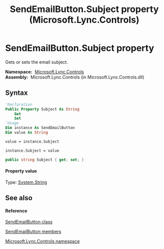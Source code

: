 ﻿---
title: SendEmailButton.Subject property  (Microsoft.Lync.Controls)
TOCTitle: 'Subject property '
ms:assetid: P:Microsoft.Lync.Controls.SendEmailButton.Subject_DI_3_UC_OCS14MrefLyncWPF
ms:mtpsurl: https://msdn.microsoft.com/en-us/library/microsoft.lync.controls.sendemailbutton.subject_di_3_uc_ocs14mreflyncwpf(v=office.15)
ms:contentKeyID: 48596754
ms.date: 07/28/2014
mtps_version: v=office.15
f1_keywords:
- Microsoft.Lync.Controls.SendEmailButton.Subject
dev_langs:
- CSharp
- JScript
- VB
- other
---

# SendEmailButton.Subject property

Gets or sets the email subject.

**Namespace:**  [Microsoft.Lync.Controls](microsoft-lync-controls-namespace_1.md)  
**Assembly:**  Microsoft.Lync.Controls (in Microsoft.Lync.Controls.dll)

## Syntax

``` vb
'Declaration
Public Property Subject As String
    Get
    Set
'Usage
Dim instance As SendEmailButton
Dim value As String

value = instance.Subject

instance.Subject = value
```

``` csharp
public string Subject { get; set; }
```

#### Property value

Type: [System.String](http://msdn2.microsoft.com/en-us/library/s1wwdcbf)  

## See also

#### Reference

[SendEmailButton class](sendemailbutton-class-microsoft-lync-controls_1.md)

[SendEmailButton members](sendemailbutton-members-microsoft-lync-controls_1.md)

[Microsoft.Lync.Controls namespace](microsoft-lync-controls-namespace_1.md)

